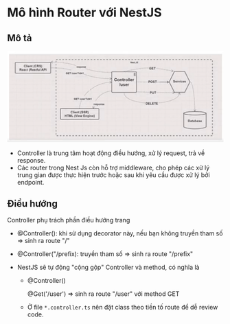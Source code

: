 # Mô hình Router với NestJS

## Mô tả

![Router](/images/Lesson2/router.png)

- Controller là trung tâm hoạt động điều hướng, xử lý request, trả về response.
- Các router trong Nest Js còn hỗ trợ middleware, cho phép các xử lý trung gian được thực hiện trước hoặc sau khi yêu cầu được xử lý bởi endpoint.

## Điều hướng

Controller phụ trách phần điều hướng trang

- @Controller(): khi sử dụng decorator này, nếu bạn không truyền tham số $\Rightarrow$ sinh ra route "/"

- @Controller("/prefix): truyền tham số $\Rightarrow$ sinh ra route "/prefix"

- NestJS sẽ tự động "cộng gộp" Controller và method, có nghĩa là
  - @Controller()
  
    @Get('/user') $\Rightarrow$ sinh ra route "/user" với method GET
  - Ở file `*.controller.ts` nên đặt class theo tiền tố route để dễ review code.
